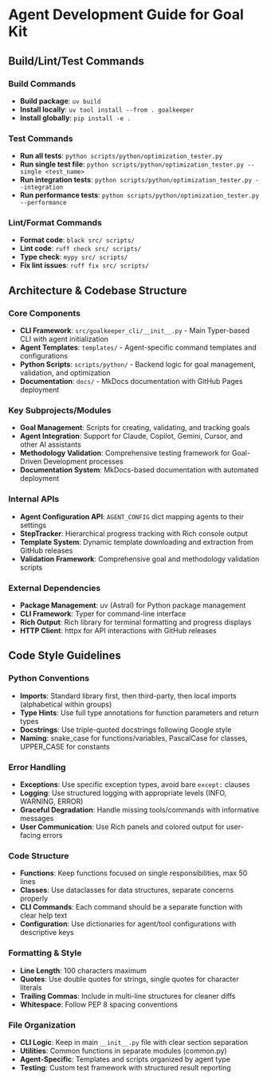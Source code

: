 
# Agent Development Guide for Goal Kit

## Build/Lint/Test Commands

### Build Commands

- **Build package**: `uv build`
- **Install locally**: `uv tool install --from . goalkeeper`
- **Install globally**: `pip install -e .`

### Test Commands

- **Run all tests**: `python scripts/python/optimization_tester.py`
- **Run single test file**: `python scripts/python/optimization_tester.py --single <test_name>`
- **Run integration tests**: `python scripts/python/optimization_tester.py --integration`
- **Run performance tests**: `python scripts/python/optimization_tester.py --performance`

### Lint/Format Commands

- **Format code**: `black src/ scripts/`
- **Lint code**: `ruff check src/ scripts/`
- **Type check**: `mypy src/ scripts/`
- **Fix lint issues**: `ruff fix src/ scripts/`

## Architecture & Codebase Structure

### Core Components

- **CLI Framework**: `src/goalkeeper_cli/__init__.py` - Main Typer-based CLI with agent initialization
- **Agent Templates**: `templates/` - Agent-specific command templates and configurations
- **Python Scripts**: `scripts/python/` - Backend logic for goal management, validation, and optimization
- **Documentation**: `docs/` - MkDocs documentation with GitHub Pages deployment

### Key Subprojects/Modules

- **Goal Management**: Scripts for creating, validating, and tracking goals
- **Agent Integration**: Support for Claude, Copilot, Gemini, Cursor, and other AI assistants
- **Methodology Validation**: Comprehensive testing framework for Goal-Driven Development processes
- **Documentation System**: MkDocs-based documentation with automated deployment

### Internal APIs

- **Agent Configuration API**: `AGENT_CONFIG` dict mapping agents to their settings
- **StepTracker**: Hierarchical progress tracking with Rich console output
- **Template System**: Dynamic template downloading and extraction from GitHub releases
- **Validation Framework**: Comprehensive goal and methodology validation scripts

### External Dependencies

- **Package Management**: uv (Astral) for Python package management
- **CLI Framework**: Typer for command-line interface
- **Rich Output**: Rich library for terminal formatting and progress displays
- **HTTP Client**: httpx for API interactions with GitHub releases

## Code Style Guidelines

### Python Conventions

- **Imports**: Standard library first, then third-party, then local imports (alphabetical within groups)
- **Type Hints**: Use full type annotations for function parameters and return types
- **Docstrings**: Use triple-quoted docstrings following Google style
- **Naming**: snake_case for functions/variables, PascalCase for classes, UPPER_CASE for constants

### Error Handling

- **Exceptions**: Use specific exception types, avoid bare `except:` clauses
- **Logging**: Use structured logging with appropriate levels (INFO, WARNING, ERROR)
- **Graceful Degradation**: Handle missing tools/commands with informative messages
- **User Communication**: Use Rich panels and colored output for user-facing errors

### Code Structure

- **Functions**: Keep functions focused on single responsibilities, max 50 lines
- **Classes**: Use dataclasses for data structures, separate concerns properly
- **CLI Commands**: Each command should be a separate function with clear help text
- **Configuration**: Use dictionaries for agent/tool configurations with descriptive keys

### Formatting & Style

- **Line Length**: 100 characters maximum
- **Quotes**: Use double quotes for strings, single quotes for character literals
- **Trailing Commas**: Include in multi-line structures for cleaner diffs
- **Whitespace**: Follow PEP 8 spacing conventions

### File Organization

- **CLI Logic**: Keep in main `__init__.py` file with clear section separation
- **Utilities**: Common functions in separate modules (common.py)
- **Agent-Specific**: Templates and scripts organized by agent type
- **Testing**: Custom test framework with structured result reporting
